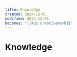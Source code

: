 ```yaml
---
title: Knowledge
created: 2024-12-05
modified: 2024-12-05
becomes: "[[402 CreativeWork]]"
---
```

# Knowledge
